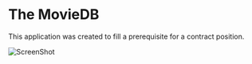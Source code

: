 # The MovieDB
This application was created to fill a prerequisite for a contract position. 


![ScreenShot](/Screenshots/github_sample_screen10x.png)
